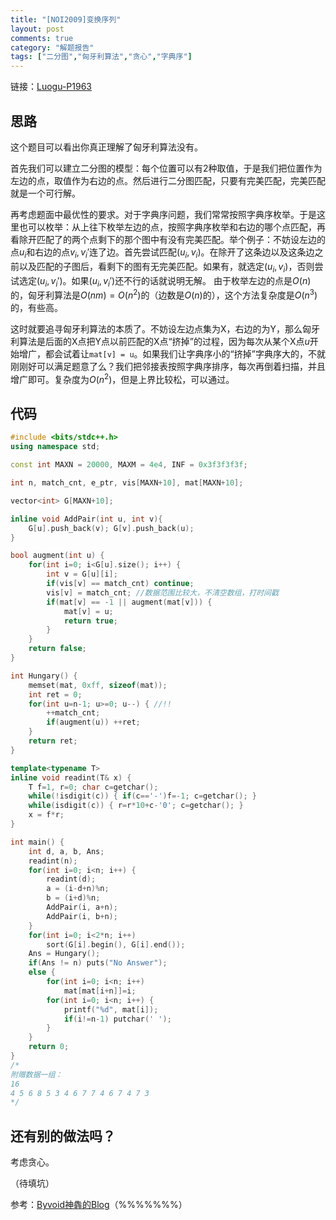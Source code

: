 ```yaml
---
title: "[NOI2009]变换序列"
layout: post
comments: true
category: "解题报告"
tags: ["二分图","匈牙利算法","贪心","字典序"]
---
```




链接：[Luogu-P1963][1]

## 思路
这个题目可以看出你真正理解了匈牙利算法没有。

首先我们可以建立二分图的模型：每个位置可以有2种取值，于是我们把位置作为左边的点，取值作为右边的点。然后进行二分图匹配，只要有完美匹配，完美匹配就是一个可行解。

<!--more-->

再考虑题面中最优性的要求。对于字典序问题，我们常常按照字典序枚举。于是这里也可以枚举：从上往下枚举左边的点，按照字典序枚举和右边的哪个点匹配，再看除开匹配了的两个点剩下的那个图中有没有完美匹配。举个例子：不妨设左边的点$u_i$和右边的点$v_i,v_i'$连了边。首先尝试匹配$(u_i, v_i)$。在除开了这条边以及这条边之前以及匹配的子图后，看剩下的图有无完美匹配。如果有，就选定$(u_i,v_i)$，否则尝试选定$(u_i, v_i')$。如果$(u_i, v_i')$还不行的话就说明无解。
由于枚举左边的点是$O(n)$的，匈牙利算法是$O(nm)=O(n^2)$的（边数是$O(n)$的），这个方法复杂度是$O(n^3)$的，有些高。

这时就要追寻匈牙利算法的本质了。不妨设左边点集为X，右边的为Y，那么匈牙利算法是后面的X点把Y点以前匹配的X点“挤掉”的过程，因为每次从某个X点$u$开始增广，都会试着让`mat[v] = u`。如果我们让字典序小的“挤掉”字典序大的，不就刚刚好可以满足题意了么？我们把邻接表按照字典序排序，每次再倒着扫描，并且增广即可。复杂度为$O(n^2)$，但是上界比较松，可以通过。

## 代码
```cpp
#include <bits/stdc++.h>
using namespace std; 

const int MAXN = 20000, MAXM = 4e4, INF = 0x3f3f3f3f;

int n, match_cnt, e_ptr, vis[MAXN+10], mat[MAXN+10];

vector<int> G[MAXN+10];

inline void AddPair(int u, int v){ 
	G[u].push_back(v); G[v].push_back(u);
}

bool augment(int u) {
	for(int i=0; i<G[u].size(); i++) {
		int v = G[u][i];
		if(vis[v] == match_cnt) continue;
		vis[v] = match_cnt; //数据范围比较大，不清空数组，打时间戳
		if(mat[v] == -1 || augment(mat[v])) {
			mat[v] = u; 
			return true;
		}
	}
	return false;
}

int Hungary() {
	memset(mat, 0xff, sizeof(mat));
	int ret = 0;
	for(int u=n-1; u>=0; u--) { //!!
		++match_cnt;
		if(augment(u)) ++ret;
	}
	return ret;
}

template<typename T>
inline void readint(T& x) {
	T f=1, r=0; char c=getchar();
	while(!isdigit(c)) { if(c=='-')f=-1; c=getchar(); }
	while(isdigit(c)) { r=r*10+c-'0'; c=getchar(); }
	x = f*r;
}

int main() {
	int d, a, b, Ans;
	readint(n);
	for(int i=0; i<n; i++) {
		readint(d);
		a = (i-d+n)%n;
		b = (i+d)%n;
		AddPair(i, a+n);
		AddPair(i, b+n);
	}
	for(int i=0; i<2*n; i++)
		sort(G[i].begin(), G[i].end());
	Ans = Hungary();
	if(Ans != n) puts("No Answer");
	else {
		for(int i=0; i<n; i++)
			mat[mat[i+n]]=i;
		for(int i=0; i<n; i++) {
			printf("%d", mat[i]);
			if(i!=n-1) putchar(' '); 
		}
	}
	return 0;
}
/*
附赠数据一组：
16
4 5 6 8 5 3 4 6 7 7 4 6 7 4 7 3 
*/ 
```

## 还有别的做法吗？

考虑贪心。

（待填坑）

参考：[Byvoid神犇的Blog][2]（%%%%%%%）

[1]: https://www.luogu.org/problemnew/show/P1963
[2]: https://www.byvoid.com/zhs/blog/noi-2009-transform
